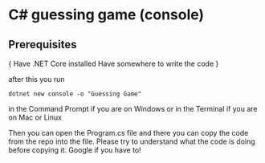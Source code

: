 # C# guessing game (console)

## Prerequisites
{
    Have .NET Core installed
    Have somewhere to write the code
}

after this you run 

    dotnet new console -o "Guessing Game"

in the Command Prompt if you are on Windows or in the Terminal if you are on Mac or Linux

Then you can open the Program.cs file and there you can copy the code from the repo into the file.
Please try to understand what the code is doing before copying it. Google if you have to!